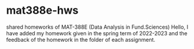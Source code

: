 # mat388e-hws
shared homeworks of MAT-388E (Data Analysis in Fund.Sciences)
Hello, I have added my homework given in the spring term of 2022-2023 and the feedback of the homework in the folder of each assignment.
